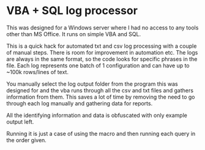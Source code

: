 # VBA + SQL log processor

This was designed for a Windows server where I had no access to any tools other than MS Office. It runs on simple VBA and SQL.

This is a quick hack for automated txt and csv log processing with a couple of manual steps. There is room for improvement in automation etc. The logs are always in the same format, so the code looks for specific phrases in the file.
Each log represents one batch of 1 configuration and can have up to ~100k rows/lines of text.

You manually select the log output folder from the program this was designed for and the vba runs through all the csv and txt files and gathers information from them.
This saves a lot of time by removing the need to go through each log manually and gathering data for reports. 

All the identifying information and data is obfuscated with only example output left.

Running it is just a case of using the macro and then running each query in the order given.
